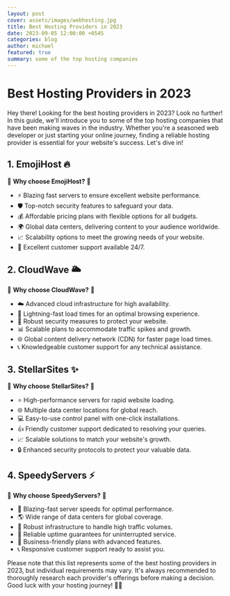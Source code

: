 ```yaml
---
layout: post
cover: assets/images/webhosting.jpg
title: Best Hosting Providers in 2023
date: 2023-09-05 12:00:00 +0545
categories: blog
author: michael
featured: true
summary: some of the top hosting companies
---
```


# Best Hosting Providers in 2023

Hey there! Looking for the best hosting providers in 2023? Look no further! In this guide, we'll introduce you to some of the top hosting companies that have been making waves in the industry. Whether you're a seasoned web developer or just starting your online journey, finding a reliable hosting provider is essential for your website's success. Let's dive in!

## 1. EmojiHost 🔥

🌟 **Why choose EmojiHost?** 🌟
- ⚡ Blazing fast servers to ensure excellent website performance.
- 🛡️ Top-notch security features to safeguard your data.
- 💰 Affordable pricing plans with flexible options for all budgets.
- 🌍 Global data centers, delivering content to your audience worldwide.
- 📈 Scalability options to meet the growing needs of your website.
- 🎯 Excellent customer support available 24/7.

## 2. CloudWave 🌥️

🌟 **Why choose CloudWave?** 🌟
- ☁️ Advanced cloud infrastructure for high availability.
- 🚀 Lightning-fast load times for an optimal browsing experience.
- 🔐 Robust security measures to protect your website.
- 📊 Scalable plans to accommodate traffic spikes and growth.
- 🌐 Global content delivery network (CDN) for faster page load times.
- 📞 Knowledgeable customer support for any technical assistance.

## 3. StellarSites ✨

🌟 **Why choose StellarSites?** 🌟
- ⭐️ High-performance servers for rapid website loading.
- 🌐 Multiple data center locations for global reach.
- 💻 Easy-to-use control panel with one-click installations.
- 👍 Friendly customer support dedicated to resolving your queries.
- 📈 Scalable solutions to match your website's growth.
- 🔒 Enhanced security protocols to protect your valuable data.

## 4. SpeedyServers ⚡

🌟 **Why choose SpeedyServers?** 🌟
- 🚀 Blazing-fast server speeds for optimal performance.
- 🌎 Wide range of data centers for global coverage.
- 💪 Robust infrastructure to handle high traffic volumes.
- 🔄 Reliable uptime guarantees for uninterrupted service.
- 💼 Business-friendly plans with advanced features.
- 📞 Responsive customer support ready to assist you.

Please note that this list represents some of the best hosting providers in 2023, but individual requirements may vary. It's always recommended to thoroughly research each provider's offerings before making a decision. Good luck with your hosting journey! 💪🌟